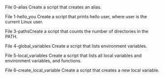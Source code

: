 File 0-alias Create a script that creates an alias.

File 1-hello_you Create a script that prints hello user, where user is the current Linux user.

File 3-pathsCreate a script that counts the number of directories in the PATH.

File 4-global_variables Create a script that lists environment variables.

File 5-local_variables Create a script that lists all local variables and environment variables, and functions.

File 6-create_local_variable Create a script that creates a new local variable.
